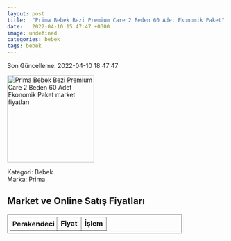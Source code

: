 ```yaml
---
layout: post
title:  "Prima Bebek Bezi Premium Care 2 Beden 60 Adet Ekonomik Paket"
date:   2022-04-10 15:47:47 +0300
image: undefined
categories: bebek
tags: bebek
---
```


Son Güncelleme: 2022-04-10 18:47:47

<img src="undefined" width="200" alt="Prima Bebek Bezi Premium Care 2 Beden 60 Adet Ekonomik Paket market fiyatları" />

Kategori: Bebek
<br />
Marka: Prima

<h2>Market ve Online Satış Fiyatları</h2>

<table border="1" style="padding: 5px;width:80%;">
  <tr>
    <td style="padding: 5px;"><strong>Perakendeci</strong></td>
    <td><strong>Fiyat</strong></td>
    <td><strong>İşlem</strong></td>
  </tr>
  
</table>
